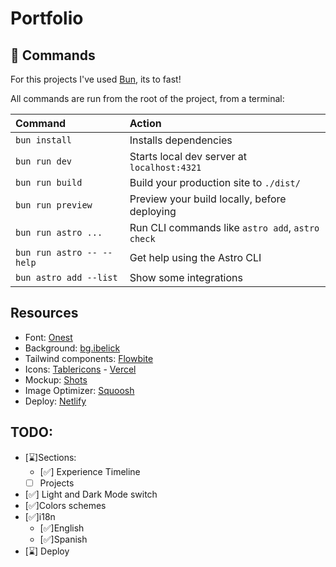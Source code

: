 # Portfolio

## 🧞 Commands

For this projects I've used [Bun](https://bun.sh/docs/installation), its to fast!

All commands are run from the root of the project, from a terminal:

| Command                   | Action                                           |
| :------------------------ | :----------------------------------------------- |
| `bun install`             | Installs dependencies                            |
| `bun run dev`             | Starts local dev server at `localhost:4321`      |
| `bun run build`           | Build your production site to `./dist/`          |
| `bun run preview`         | Preview your build locally, before deploying     |
| `bun run astro ...`       | Run CLI commands like `astro add`, `astro check` |
| `bun run astro -- --help` | Get help using the Astro CLI                     |
| `bun astro add --list`    | Show some integrations                           | 

## Resources
- Font: [Onest](https://fontsource.org/fonts/onest/install)
- Background: [bg.ibelick](https://bg.ibelick.com/) 
- Tailwind components: [Flowbite](https://flowbite.com/)
- Icons: [Tablericons](https://tablericons.com/) - [Vercel](https://vercel.com/design/icons) 
- Mockup: [Shots](https://shots.so/)
- Image Optimizer: [Squoosh](https://squoosh.app/)
- Deploy: [Netlify](https://app.netlify.com/drop)


## TODO:
- [⌛]Sections:
  - [✅] Experience Timeline
  - [ ] Projects 
- [✅] Light and Dark Mode switch
- [✅]Colors schemes
- [✅]i18n
  - [✅]English
  - [✅]Spanish
- [⌛] Deploy
